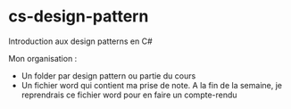 # cs-design-pattern
Introduction aux design patterns en C#

Mon organisation : 
- Un folder par design pattern ou partie du cours
- Un fichier word qui contient ma prise de note. A la fin de la semaine, je reprendrais ce fichier word pour en faire un compte-rendu

